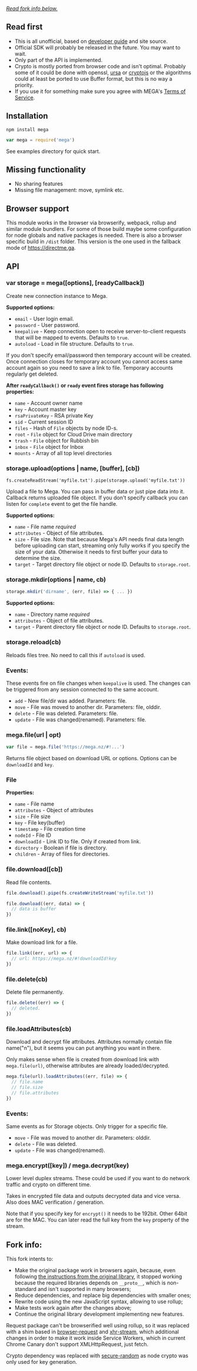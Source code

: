 *[Read fork info below.](#fork-info)*

## Read first

- This is all unofficial, based on [developer guide](https://mega.co.nz/#developers) and site source.
- Official SDK will probably be released in the future. You may want to wait.
- Only part of the API is implemented.
- Crypto is mostly ported from browser code and isn't optimal. Probably some of it could be done with openssl, [ursa](https://github.com/Obvious/ursa) or [cryptojs](https://github.com/gwjjeff/cryptojs.git) or the algorithms could at least be ported to use Buffer format, but this is no way a priority.
- If you use it for something make sure you agree with MEGA's [Terms of Service](https://mega.co.nz/#terms).


## Installation

```shell
npm install mega
```

```javascript
var mega = require('mega')
```

See examples directory for quick start.

## Missing functionality

- No sharing features
- Missing file management: move, symlink etc.

## Browser support

This module works in the browser via browserify, webpack, rollup and similar module bundlers. For some of those build maybe some configuration for node globals and native packages is needed. There is also a browser specific build in `/dist` folder. This version is the one used in the fallback mode of https://directme.ga.

## API

### var storage = mega([options], [readyCallback])

Create new connection instance to Mega.

**Supported options:**

* `email` - User login email.
* `password` - User password.
* `keepalive` - Keep connection open to receive server-to-client requests that will be mapped to events. Defaults to `true`.
* `autoload` - Load in file structure. Defaults to `true`.

If you don't specify email/password then temporary account will be created. Once connection closes for temporary account you cannot access same account again so you need to save a link to file. Temporary accounts regularly get deleted.

**After `readyCallback()` or `ready` event fires storage has following properties:**

* `name` - Account owner name
* `key` - Account master key
* `rsaPrivateKey` - RSA private Key
* `sid` - Current session ID
* `files` - Hash of `File` objects by node ID-s.
* `root` - `File` object for Cloud Drive main directory
* `trash` - `File` object for Rubbish bin
* `inbox` - `File` object for Inbox
* `mounts` - Array of all top level directories

### storage.upload(options | name, [buffer], [cb])

```
fs.createReadStream('myfile.txt').pipe(storage.upload('myfile.txt'))
```

Upload a file to Mega. You can pass in buffer data or just pipe data into it. Callback returns uploaded file object. If you don't specify callback you can listen for `complete` event to get the file handle.

**Supported options:**

* `name` - File name *required*
* `attributes` - Object of file attributes.
* `size` - File size. Note that because Mega's API needs final data length before uploading can start, streaming only fully works if you specify the size of your data. Otherwise it needs to first buffer your data to determine the size.
* `target` - Target directory file object or node ID. Defaults to `storage.root`.

### storage.mkdir(options | name, cb)

```javascript
storage.mkdir('dirname', (err, file) => { ... })
```

**Supported options:**

* `name` - Directory name *required*
* `attributes` - Object of file attributes.
* `target` - Parent directory file object or node ID. Defaults to `storage.root`.

### storage.reload(cb)

Reloads files tree. No need to call this if `autoload` is used.

### Events:

These events fire on file changes when `keepalive` is used. The changes can be triggered from any session connected to the same account.

* `add` - New file/dir was added. Parameters: file.
* `move` - File was moved to another dir. Parameters: file, olddir.
* `delete` - File was deleted. Parameters: file.
* `update` - File was changed(renamed). Parameters: file.

### mega.file(url | opt)

```javascript
var file = mega.file('https://mega.nz/#!...')
```

Returns file object based on download URL or options. Options can be `downloadId` and `key`.

### File

**Properties:**

* `name` - File name
* `attributes` - Object of attributes
* `size` - File size
* `key` - File key(buffer)
* `timestamp` - File creation time
* `nodeId` - File ID
* `downloadId` - Link ID to file. Only if created from link.
* `directory` - Boolean if file is directory.
* `children` - Array of files for directories.

### file.download([cb])

Read file contents.

```javascript
file.download().pipe(fs.createWriteStream('myfile.txt'))

file.download((err, data) => {
  // data is buffer
})
```

### file.link([noKey], cb)

Make download link for a file.

```javascript
file.link((err, url) => {
  // url: https://mega.nz/#!downloadId!key
})
```

### file.delete(cb)

Delete file permanently.

```javascript
file.delete((err) => {
  // deleted.
})
```

### file.loadAttributes(cb)

Download and decrypt file attributes. Attributes normally contain file name("n"), but it seems you can put anything you want in there.

Only makes sense when file is created from download link with `mega.file(url)`, otherwise attributes are already loaded/decrypted.

```javascript
mega.file(url).loadAttributes((err, file) => {
  // file.name
  // file.size
  // file.attributes
})
```


### Events:

Same events as for Storage objects. Only trigger for a specific file.

* `move` - File was moved to another dir. Parameters: olddir.
* `delete` - File was deleted.
* `update` - File was changed(renamed).

### mega.encrypt([key]) / mega.decrypt(key)

Lower level duplex streams. These could be used if you want to do network traffic and crypto on different time.

Takes in encrypted file data and outputs decrypted data and vice versa. Also does MAC verification / generation.

Note that if you specify key for `encrypt()` it needs to be 192bit. Other 64bit are for the MAC. You can later read the full key from the `key` property of the stream.

## Fork info:

This fork intents to:

* Make the original package work in browsers again, because, even following [the instructions from the original
library](https://github.com/tonistiigi/mega#browser-support), it stopped working because the required libraries
depends on `__proto__`, which is non-standard and isn't supported in many browsers;
* Reduce dependencies, and replace big dependencies with smaller ones;
* Rewrite code using the new JavaScript syntax, allowing to use rollup;
* Make tests work again after the changes above;
* Continue the original library development implementing new features.

Request package can't be browserified well using rollup, so it was replaced with a shim based in
[browser-request](https://www.npmjs.com/package/browser-request) and
[xhr-stream](https://www.npmjs.com/package/xhr-stream), which additional changes in order to make
it work inside Service Workers, which in current Chrome Canary don't support XMLHttpRequest, just
fetch.

Crypto dependency was replaced with [secure-random](https://www.npmjs.com/package/secure-random) as node crypto was only used
for key generation.
